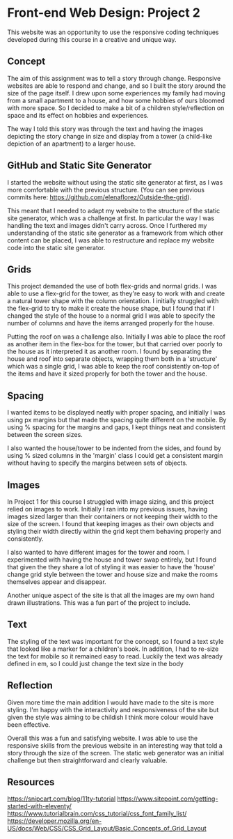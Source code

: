 
# Front-end Web Design: Project 2

This website was an opportunity to use the responsive coding techniques developed during this course in a creative and unique way. 

## Concept
The aim of this assignment was to tell a story through change. Responsive websites are able to respond and change, and so I built the story around the size of the page itself. I drew upon some experiences my family had moving from a small apartment to a house, and how some hobbies of ours bloomed with more space. So I decided to make a bit of a children style/reflection on space and its effect on hobbies and experiences. 

The way I told this story was through the text and having the images depicting the story change in size and display from a tower (a child-like depiction of an apartment) to a larger house. 

## GitHub and Static Site Generator
I started the website without using the static site generator at first, as I was more comfortable with the previous structure. (You can see previous commits here: https://github.com/elenaflorez/Outside-the-grid).

This meant that I needed to adapt my website to the structure of the static site generator, which was a challenge at first. In particular the way I was handling the text and images didn't carry across. Once I furthered my understanding of the static site generator as a framework from which other content can be placed, I was able to restructure and replace my website code into the static site generator. 

## Grids
This project demanded the use of both flex-grids and normal grids. I was able to use a flex-grid for the tower, as they're easy to work with and create a natural tower shape with the column orientation. I initially struggled with the flex-grid to try to make it create the house shape, but I found that if I changed the style of the house to a normal grid I was able to specify the number of columns and have the items arranged properly for the house. 

Putting the roof on was a challenge also. Initially I was able to place the roof as another item in the flex-box for the tower, but that carried over poorly to the house as it interpreted it as another room. I found by separating the house and roof into separate objects, wrapping them both in a 'structure' which was a single grid, I was able to keep the roof consistently on-top of the items and have it sized properly for both the tower and the house. 

## Spacing
I wanted items to be displayed neatly with proper spacing, and initially I was using px margins but that made the spacing quite different on the mobile. By using % spacing for the margins and gaps, I kept things neat and consistent between the screen sizes. 

I also wanted the house/tower to be indented from the sides, and found by using % sized columns in the 'margin' class I could get a consistent margin without having to specify the margins between sets of objects. 

## Images
In Project 1 for this course I struggled with image sizing, and this project relied on images to work. Initially I ran into my previous issues, having images sized larger than their containers or not keeping their width to the size of the screen. I found that keeping images as their own objects and styling their width directly within the grid kept them behaving properly and consistently. 

I also wanted to have different images for the tower and room. I experimented with having the house and tower swap entirely, but I found that given the they share a lot of styling it was easier to have the 'house' change grid style between the tower and house size and make the rooms themselves appear and disappear. 

Another unique aspect of the site is that all the images are my own hand drawn illustrations. This was a fun part of the project to include. 

## Text
The styling of the text was important for the concept, so I found a text style that looked like a marker for a children's book. In addition, I had to re-size the text for mobile so it remained easy to read. Luckily the text was already defined in em, so I could just change the text size in the body

## Reflection
Given more time the main addition I would have made to the site is more styling. I'm happy with the interactivity and responsiveness of the site but given the style was aiming to be childish I think more colour would have been effective. 

Overall this was a fun and satisfying website. I was able to use the responsive skills from the previous website in an interesting way that told a story through the size of the screen. The static web generator was an initial challenge but then straightforward and clearly valuable. 

## Resources

https://snipcart.com/blog/11ty-tutorial
https://www.sitepoint.com/getting-started-with-eleventy/
https://www.tutorialbrain.com/css_tutorial/css_font_family_list/
https://developer.mozilla.org/en-US/docs/Web/CSS/CSS_Grid_Layout/Basic_Concepts_of_Grid_Layout

